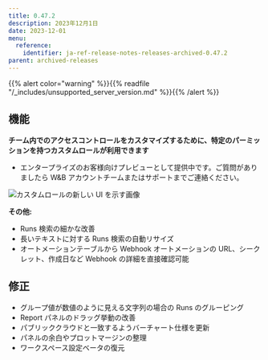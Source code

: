 ```yaml
---
title: 0.47.2
description: 2023年12月1日
date: 2023-12-01
menu:
  reference:
    identifier: ja-ref-release-notes-releases-archived-0.47.2
parent: archived-releases
---
```


{{% alert color="warning" %}}{{% readfile "/_includes/unsupported_server_version.md" %}}{{% /alert %}}

## 機能

**チーム内でのアクセスコントロールをカスタマイズするために、特定のパーミッションを持つカスタムロールが利用できます**
* エンタープライズのお客様向けプレビューとして提供中です。ご質問がありましたら W&B アカウントチームまたはサポートまでご連絡ください。

![カスタムロールの新しい UI を示す画像](custom_roles_ui.png)

**その他:**

* Runs 検索の細かな改善
* 長いテキストに対する Runs 検索の自動リサイズ
* オートメーションテーブルから Webhook オートメーションの URL、シークレット、作成日など Webhook の詳細を直接確認可能

## 修正

* グループ値が数値のように見える文字列の場合の Runs のグルーピング
* Report パネルのドラッグ挙動の改善
* パブリッククラウドと一致するようバーチャート仕様を更新
* パネルの余白やプロットマージンの整理
* ワークスペース設定ベータの復元